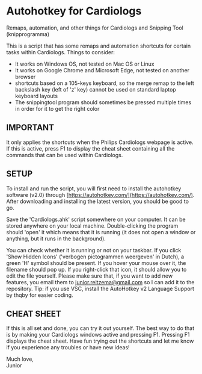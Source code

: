 # Autohotkey for Cardiologs
Remaps, automation, and other things for Cardiologs and Snipping Tool (knipprogramma)

This is a script that has some remaps and automation shortcuts for certain tasks within Cardiologs. Things to consider:
- It works on Windows OS, not tested on Mac OS or Linux
- It works on Google Chrome and Microsoft Edge, not tested on another browser
- shortcuts based on a 105-keys keyboard, so the merge remap to the left backslash key (left of 'z' key) cannot be used on standard laptop keyboard layouts
- The snippingtool program should sometimes be pressed multiple times in order for it to get the right color

## IMPORTANT
It only applies the shortcuts when the Philips Cardiologs webpage is active. If this is active, press F1 to display the cheat sheet containing all the commands that can be used within Cardiologs.

## SETUP
To install and run the script, you will first need to install the autohotkey software (v2.0) through [https://autohotkey.com/](https://autohotkey.com/). After downloading and installing the latest version, you should be good to go. 

Save the 'Cardiologs.ahk' script somewhere on your computer. It can be stored anywhere on your local machine. Double-clicking the program should 'open' it which means that it is running (it does not open a window or anything, but it runs in the background). 

You can check whether it is running or not on your taskbar. If you click 'Show Hidden Icons' ('verbogen pictogrammen weergeven' in Dutch), a green 'H' symbol should be present. If you hover your mouse over it, the filename should pop up. If you right-click that icon, it should allow you to edit the file yourself. Please make sure that, if you want to add new features, you email them to [junior.reitzema@gmail.com](mailto:junior.reitzema@gmail.com) so I can add it to the repository. Tip: if you use VSC, install the AutoHotkey v2 Language Support by thqby for easier coding.

## CHEAT SHEET
If this is all set and done, you can try it out yourself. The best way to do that is by making your Cardiologs windows active and pressing F1. Pressing F1 displays the cheat sheet. Have fun trying out the shortcuts and let me know if you experience any troubles or have new ideas!

Much love,  
Junior

